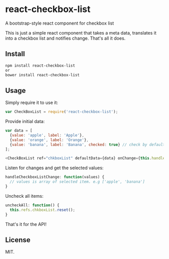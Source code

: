 # react-checkbox-list
A bootstrap-style react component for checkbox list

This is just a simple react component that takes a meta data, translates it into a checkbox list and notifies change. That's all it does.

## Install

```sh
npm install react-checkbox-list
or
bower install react-checkbox-list
```

## Usage
Simply require it to use it:

```javascript
var CheckBoxList = require('react-checkbox-list');
```
Provide initial data:

```javascript
var data = [
  {value: 'apple', label: 'Apple'},
  {value: 'orange', label: 'Orange'},
  {value: 'banana', label: 'Banana', checked: true} // check by default
];

<CheckBoxList ref="chkboxList" defaultData={data} onChange={this.handleCheckboxListChange} />
```
Listen for changes and get the selected values:

```javascript
handleCheckboxListChange: function(values) {
  // values is array of selected item. e.g ['apple', 'banana']
}
```

Uncheck all items:

```javascript
uncheckAll: function() {
  this.refs.chkboxList.reset();
}
```

That's it for the API!

## License

MIT.
